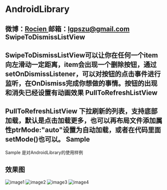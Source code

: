AndroidLibrary
==============
微博：<a title="Android技术及移动互联网分享" href="http://weibo.com/1901077453" target="_blank">Rocien </a>
邮箱：<a title="欢迎邮件与我交流" href="lgpszu@gmail.com" target="_blank">lgpszu@gmail.com</a>
SwipeToDismissListView 
-----------------------
 SwipeToDismissListView可以让你在任何一个item向左滑动一定距离，item会出现一个删除按钮，通过setOnDismissListener，可以对按钮的点击事件进行监听，在OnDismiss完成你想做的事情。按钮的出现和消失已经设置有动画效果
PullToRefreshListView
-----------------------
 PullToRefreshListView 下拉刷新的列表，支持底部加载，默认是点击加载更多，也可以再布局文件添加属性ptrMode:"auto"设置为自动加载，或者在代码里面setMode()也可以。
Sample 
-----------------------
 Sample 是对AndroidLibrary的使用样例
 
效果图 
-----------------------
![image1](http://img2.ph.126.net/b6ugBRfr15o-NbU3vxbjFw==/4939604366395716947.png)
![image2](http://img2.ph.126.net/PYNBrvGvAghhATvVzfP5cg==/6608627832887595536.png)
![image3](http://img1.ph.126.net/NvRGlH46_Sugvku4ztvrrQ==/6619327180537122598.png)
![image4](http://img2.ph.126.net/es47Ehm8i5r9BiVBIau5yA==/6619581167723139245.png)


